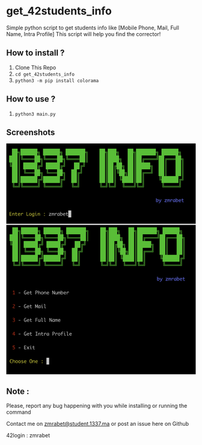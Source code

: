 # get_42students_info
Simple python script to get students info like [Mobile Phone, Mail, Full Name, Intra Profile]
This script will help you find the corrector!

## How to install ?
1. Clone This Repo
2. `cd get_42students_info`
3. `python3 -m pip install colorama`

## How to use ?
1. `python3 main.py`

## Screenshots
<img src="https://github.com/zakarm/get_42students_info/blob/master/imgs/img1.png" width="800" />
<img src="https://github.com/zakarm/get_42students_info/blob/master/imgs/img2.png" width="800" />

## Note : 

Please, report any bug happening with you while installing or running the command

Contact me on zmrabet@student.1337.ma or post an issue here on Github

42login : zmrabet
